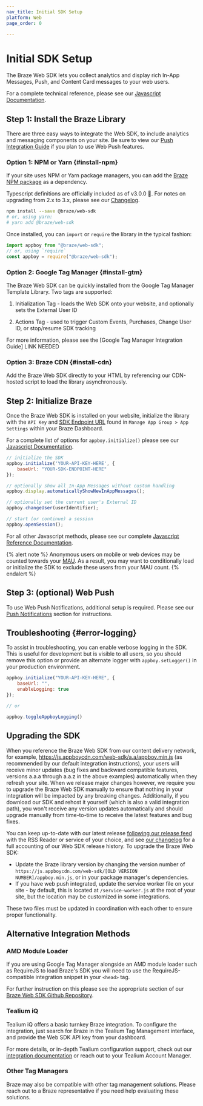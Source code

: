 ```yaml
---
nav_title: Initial SDK Setup
platform: Web
page_order: 0

---
```

# Initial SDK Setup

The Braze Web SDK lets you collect analytics and display rich In-App Messages, Push, and Content Card messages to your web users.

For a complete technical reference, please see our [Javascript Documentation][9].

## Step 1:  Install the Braze Library

There are three easy ways to integrate the Web SDK, to include analytics and messaging components on your site. Be sure to view our [Push Integration Guide][16] if you plan to use Web Push features. 

### Option 1: NPM or Yarn {#install-npm}

If your site uses NPM or Yarn package managers, you can add the [Braze NPM package](https://www.npmjs.com/package/@braze/web-sdk) as a dependency.

Typescript definitions are officially included as of v3.0.0 🎉. For notes on upgrading from 2.x to 3.x, please see our [Changelog][17].

```bash
npm install --save @braze/web-sdk
# or, using yarn:
# yarn add @braze/web-sdk
```

Once installed, you can `import` or `require` the library in the typical fashion:

```javascript
import appboy from "@braze/web-sdk";
// or, using `require`
const appboy = require("@braze/web-sdk");
```


### Option 2: Google Tag Manager {#install-gtm}

The Braze Web SDK can be quickly installed from the Google Tag Manager Template Library. Two tags are supported:

1. Initialization Tag - loads the Web SDK onto your website, and optionally sets the External User ID

2. Actions Tag - used to trigger Custom Events, Purchases, Change User ID, or stop/resume SDK tracking

For more information, please see the [Google Tag Manager Integration Guide] LINK NEEDED

### Option 3: Braze CDN {#install-cdn}

Add the Braze Web SDK directly to your HTML by referencing our CDN-hosted script to load the library asynchronously.

<script src="https://gist-it.appspot.com/https://github.com/Appboy/appboy-web-sdk/blob/master/sample-build/index.html?footer=minimal&slice=7:14"></script>

## Step 2: Initialize Braze

Once the Braze Web SDK is installed on your website, initialize the library with the `API Key` and [SDK Endpoint URL]({{site.baseurl}}/user_guide/administrative/access_braze/sdk_endpoints) found in `Manage App Group > App Settings` within your Braze Dashboard.

For a complete list of options for `appboy.initialize()` please see our [Javascript Documentation](https://js.appboycdn.com/web-sdk/latest/doc/module-appboy.html#.initialize).


```javascript
// initialize the SDK
appboy.initialize('YOUR-API-KEY-HERE', {
    baseUrl: "YOUR-SDK-ENDPOINT-HERE"
});

// optionally show all In-App Messages without custom handling
appboy.display.automaticallyShowNewInAppMessages();

// optionally set the current user's External ID
appboy.changeUser(userIdentifier);

// start (or continue) a session
appboy.openSession();

```

For all other Javascript methods, please see our complete [Javascript Reference Documentation][9].

{% alert note %}
Anonymous users on mobile or web devices may be counted towards your [MAU][15]. As a result, you may want to conditionally load or initialize the SDK to exclude these users from your MAU count.
{% endalert %}


## Step 3: (optional) Web Push

To use Web Push Notifications, additional setup is required. Please see our [Push Notifications][16] section for instructions.

## Troubleshooting {#error-logging}

To assist in troubleshooting, you can enable verbose logging in the SDK. This is useful for development but is visible to all users, so you should remove this option or provide an alternate logger with `appboy.setLogger()` in your production environment.

```javascript
appboy.initialize("YOUR-API-KEY-HERE", {
    baseUrl: "",
    enableLogging: true
});

// or

appboy.toggleAppboyLogging()
```

## Upgrading the SDK

When you reference the Braze Web SDK from our content delivery network, for example, https://js.appboycdn.com/web-sdk/a.a/appboy.min.js (as recommended by our default integration instructions), your users will receive minor updates (bug fixes and backward compatible features, versions a.a.a through a.a.z in the above examples) automatically when they refresh your site. When we release major changes however, we require you to upgrade the Braze Web SDK manually to ensure that nothing in your integration will be impacted by any breaking changes. Additionally, if you download our SDK and rehost it yourself (which is also a valid integration path), you won't receive any version updates automatically and should upgrade manually from time-to-time to receive the latest features and bug fixes.

You can keep up-to-date with our latest release [following our release feed](https://github.com/Appboy/appboy-web-sdk/tags.atom) with the RSS Reader or service of your choice, and see [our changelog](https://github.com/Appboy/appboy-web-sdk/blob/master/CHANGELOG.md) for a full accounting of our Web SDK release history. To upgrade the Braze Web SDK:

* Update the Braze library version by changing the version number of `https://js.appboycdn.com/web-sdk/[OLD VERSION NUMBER]/appboy.min.js`, or in your package manager's dependencies.
* If you have web push integrated, update the service worker file on your site - by default, this is located at `/service-worker.js` at the root of your site, but the location may be customized in some integrations.

These two files must be updated in coordination with each other to ensure proper functionality.

## Alternative Integration Methods

### AMD Module Loader
If you are using Google Tag Manager alongside an AMD module loader such as RequireJS to load Braze's SDK you will need to use the RequireJS-compatible integration snippet in your `<head>` tag.

For further instruction on this please see the appropriate section of our [Braze Web SDK Github Repository][2].

### Tealium iQ

Tealium iQ offers a basic turnkey Braze integration. To configure the integration, just search for Braze in the Tealium Tag Management interface, and provide the Web SDK API key from your dashboard.

For more details, or in-depth Tealium configuration support, check out our [integration documentation]({{site.baseurl}}/partners/data_and_infrastructure_agility/customer_data_platform/tealium/#about-tealium) or reach out to your Tealium Account Manager.

### Other Tag Managers

Braze may also be compatible with other tag management solutions. Please reach out to a Braze representative if you need help evaluating these solutions.

[2]: https://github.com/Appboy/appboy-web-sdk#getting-started "Braze Web SDK Github Repository"
[9]: https://js.appboycdn.com/web-sdk/latest/doc/module-appboy.html "JSDocs"
[15]: {{site.baseurl}}/user_guide/data_and_analytics/your_reports/understanding_your_app_usage_data/#monthly-active-users
[16]: {{site.baseurl}}/developer_guide/platform_integration_guides/web/push_notifications/integration/
[17]: https://github.com/Appboy/appboy-web-sdk/blob/master/CHANGELOG.md#300

<!-- wesley wanted an empty line at the end -->
